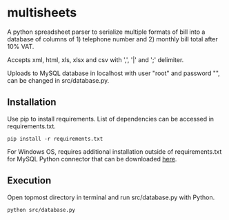# multisheets
A python spreadsheet parser to serialize multiple formats of bill into a database of columns of 1) telephone number and 2) monthly bill total after 10% VAT. 

Accepts xml, html, xls, xlsx and csv with ',', '|' and ';' delimiter.

Uploads to MySQL database in localhost with user "root" and password "", can be changed in src/database.py.

## Installation
Use pip to install requirements. List of dependencies can be accessed in requirements.txt.

    pip install -r requirements.txt

For Windows OS, requires additional installation outside of requirements.txt for MySQL Python connector that can be downloaded [here](https://dev.mysql.com/downloads/connector/python/).

## Execution
Open topmost directory in terminal and run src/database.py with Python.

    python src/database.py
